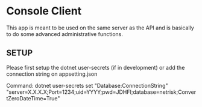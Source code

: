 # Console Client

This app is meant to be used on the same server as the API and is basically to do some advanced administrative functions.

## SETUP
Please first setup the dotnet user-secrets (if in development) or add the 
connection string on appsetting.json

Command: dotnet user-secrets set "Database:ConnectionString" "server=X.X.X.X;Port=1234;uid=YYYY;pwd=JDHFI;database=netrisk;ConvertZeroDateTime=True"